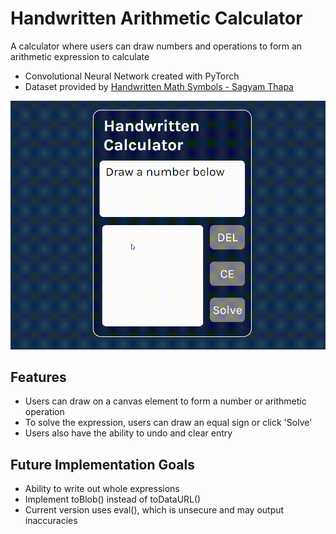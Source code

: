 <h1> Handwritten Arithmetic Calculator </h1>
A calculator where users can draw numbers and operations to form an arithmetic expression to calculate
<ul>
  <li> Convolutional Neural Network created with PyTorch </li>
  <li> Dataset provided by <a href="https://www.kaggle.com/datasets/sagyamthapa/handwritten-math-symbols">Handwritten Math Symbols - Sagyam Thapa</a> </li>
</ul>

<img src="calc_demo.gif">

<h2>Features</h2>
<ul>
  <li> Users can draw on a canvas element to form a number or arithmetic operation </li>
  <li> To solve the expression, users can draw an equal sign or click 'Solve' </li>
  <li> Users also have the ability to undo and clear entry </li>
</ul>

<h2>Future Implementation Goals</h2>
<ul>
  <li> Ability to write out whole expressions </li>
  <li> Implement toBlob() instead of toDataURL() </li>
  <li> Current version uses eval(), which is unsecure and may output inaccuracies </li>
</ul>